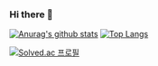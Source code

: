 ### Hi there 👋

<!--
**ChoiJaeH/ChoiJaeH** is a ✨ _special_ ✨ repository because its `README.md` (this file) appears on your GitHub profile.

Here are some ideas to get you started:

-  Interested ML/Math
-  Want to va 
-  Currently learning computer science in Sogang Univ
-  How to reach me: tistory / instagram / email
-->

[![Anurag's github stats](https://github-readme-stats.vercel.app/api?username=ChoiJaeH)](https://github.com/anuraghazra/github-readme-stats)
[![Top Langs](https://github-readme-stats.vercel.app/api/top-langs/?username=ChoiJaeH&layout=compact)](https://github.com/anuraghazra/github-readme-stats)




[![Solved.ac
프로필](http://mazassumnida.wtf/api/v2/generate_badge?boj=cjh_namespace)](https://solved.ac/cjh_namespace)
